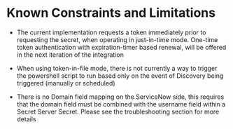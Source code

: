 [title]: # (Constraints)
[tags]: # (introduction)
[priority]: # (2)
# Known Constraints and Limitations

* The current implementation requests a token immediately prior to requesting the secret, when operating in just-in-time mode.  One-time token authentication with expiration-timer based renewal, will be offered in the next iteration of the integration

* When using token-in-file mode, there is not currently a way to trigger the powershell script to run based only on the event of Discovery being triggered (manually or scheduled)

* There is no Domain field mapping on the ServiceNow side, this requires that the domain field must be combined with the username field within a Secret Server Secret. Please see the troubleshooting section for more details